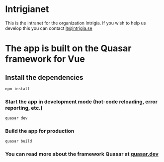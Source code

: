 # Intrigianet
This is the intranet for the organization Intrigia. If you wish to help us develop this you can contact it@intrigia.se

# The app is built on the Quasar framework for Vue

## Install the dependencies
```bash
npm install
```

### Start the app in development mode (hot-code reloading, error reporting, etc.)
```bash
quasar dev
```


### Build the app for production
```bash
quasar build
```

### You can read more about the framework Quasar at [quasar.dev](https://quasar.dev)
